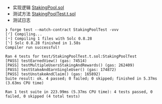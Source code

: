 - 实现逻辑
[StakingPool.sol](./StakingPool.sol)
- 测试方法
[StakingPoolTest.t.sol](../../test/StakingPoolTest.t.sol)
- 测试日志
```
❯ forge test --match-contract StakingPoolTest -vvv
[⠊] Compiling...
[⠒] Compiling 1 files with Solc 0.8.28
[⠑] Solc 0.8.28 finished in 1.58s
Compiler run successful!

Ran 4 tests for test/StakingPoolTest.t.sol:StakingPoolTest
[PASS] testEarnedView() (gas: 74514)
[PASS] testMultipleUsersStakingAndRewards() (gas: 262409)
[PASS] testStakeAndEarnSingleUser() (gas: 174872)
[PASS] testUnstakeAndClaim() (gas: 165892)
Suite result: ok. 4 passed; 0 failed; 0 skipped; finished in 5.37ms (3.63ms CPU time)

Ran 1 test suite in 223.99ms (5.37ms CPU time): 4 tests passed, 0 failed, 0 skipped (4 total tests)
```
